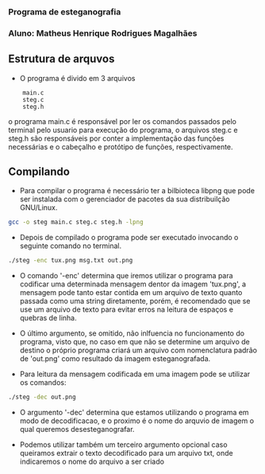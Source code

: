 ### Programa de esteganografia
### Aluno: Matheus Henrique Rodrigues Magalhães

## Estrutura de arquvos

- O programa é divido em 3 arquivos 
```
	main.c
	steg.c
	steg.h
```
o programa main.c é responsável por ler os comandos passados pelo terminal pelo usuario para execução do programa, o arquivos steg.c e steg.h são responsáveis por conter a implementação das funções necessárias e o cabeçalho e protótipo de funções, respectivamente. 

## Compilando 

- Para compilar o programa é necessário ter a bilbioteca libpng que pode ser instalada com o gerenciador de pacotes da sua distribuilção GNU/Linux. 

```bash
gcc -o steg main.c steg.c steg.h -lpng
```

- Depois de compilado o programa pode ser executado invocando o seguinte comando no terminal.

```bash
./steg -enc tux.png msg.txt out.png
```
- O comando '-enc' determina que iremos utilizar o programa para codificar uma determinada mensagem dentor da imagem 'tux.png', a mensagem pode tanto estar contida em um arquivo de texto quanto passada como uma string diretamente, porém, é recomendado que se use um arquivo de texto para evitar erros na leitura de espaços e quebras de linha.

- O último argumento, se omitido, não inlfuencia no funcionamento do programa, visto que, no caso em que não se determine um arquivo de destino o próprio programa criará um arquivo com nomenclatura padrão de 'out.png' como resultado da imagem esteganografada.

- Para leitura da mensagem codificada em uma imagem pode se utilizar os comandos:
```bash
./steg -dec out.png
```
- O argumento '-dec' determina que estamos utilizando o programa em modo de decodificacao, e o proximo é o nome do arquvio de imagem o qual queremos desesteganografar.

- Podemos utilizar também um terceiro argumento opcional caso queiramos extrair o texto decodificado para um arquivo txt, onde indicaremos o nome do arquivo a ser criado
